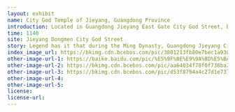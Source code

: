 ```yaml
---
layout: exhibit
name: City God Temple of Jieyang, Guangdong Province 
introduction: Located in Guangdong Jieyang East Gate City God Street, built in the Song Shaoxing decade (1140), Ming Hongwu two years (1369) County Prime Minister Xu De reconstruction. Jieyang City God Temple architecture combines Ming and Qing architectural styles and Jieyang local traditional craft features. The building structure is highly earthquake resistant and has survived dozens of earthquakes since the Ming Dynasty, remaining standing tall, showing the ingenuity and wisdom of ancient Chinese working people and their superb architectural skills. It has become a specimen for present-day people to study ancient architecture.
time: 1140
site: Jieyang Dongmen City God Street
story: Legend has it that during the Ming Dynasty, Guangdong Jieyang City Fengwei Song village has a girl, with her sister-in-law to the city god to pray for blessings, see the beauty of the House of the praise, sister-in-law will play Xiao Gu said "Xiao Gu if you can marry a beautiful aunt like the House of the good miles! After hearing this, Miss Song just laughed and did not say anything. That night, Miss Song did see Cheng Huang come to her boudoir and sleep with her. She tied a red rope on the foot of the city god. The next morning, she told her sister-in-law the dream. In the daytime, the girl went to the temple of the city god again, and indeed saw her dream tied to the red rope on the foot of the city god, but also tied to the foot of the idol. Later, the girl died without illness, people said she was married to the city god as a wife.
index_image_url: https://bkimg.cdn.bcebos.com/pic/3801213fb80e7bec1a9307ee2f2eb9389b506b77?x-bce-process=image/resize,m_lfit,w_440,limit_1/format,f_auto
other-image-url-1: https://baike.baidu.com/pic/%E5%9F%8E%E9%9A%8D%E5%BA%99/9236316/1719213001/5243fbf2b21193133269290265380cd791238d5e?fr=lemma&ct=cover
other-image-url-2: https://bkimg.cdn.bcebos.com/pic/aa64034f78f0f736ba2c9bb30a55b319eac413b5?x-bce-process=image/resize,m_lfit,w_440,limit_1/format,f_auto
other-image-url-3: https://bkimg.cdn.bcebos.com/pic/d53f8794a4c27d1e73763fcb1bd5ad6eddc43868?x-bce-process=image/resize,m_lfit,w_440,limit_1/format,f_auto
other-image-url-4: 
other-image-url-5: 
license:
license-url:
---
```

